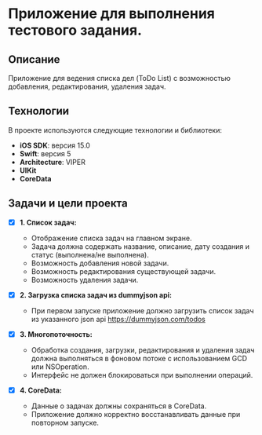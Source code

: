 # Приложение для выполнения тестового задания.

## Описание

Приложение для ведения списка дел (ToDo List) с возможностью добавления, редактирования, удаления задач.

## Технологии

В проекте используются следующие технологии и библиотеки:

- **iOS SDK**: версия 15.0
- **Swift**: версия 5
- **Architecture**: VIPER
- **UIKit** 
- **CoreData**

## Задачи и цели проекта

 - [x] **1. Список задач:**
   - Отображение списка задач на главном экране.
   - Задача должна содержать название, описание, дату создания и статус (выполнена/не выполнена).
   - Возможность добавления новой задачи.
   - Возможность редактирования существующей задачи.
   - Возможность удаления задачи.

- [x] **2. Загрузка списка задач из dummyjson api:**
   - При первом запуске приложение должно загрузить список задач из указанного json api https://dummyjson.com/todos 
  
- [x] **3. Многопоточность:**
   - Обработка создания, загрузки, редактирования и удаления задач должна выполняться в фоновом потоке с использованием GCD или NSOperation.
   - Интерфейс не должен блокироваться при выполнении операций.

 - [x] **4. CoreData:**
   - Данные о задачах должны сохраняться в CoreData.
   - Приложение должно корректно восстанавливать данные при повторном запуске.
